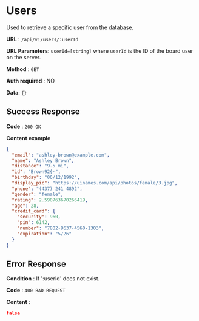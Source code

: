 # Users

Used to retrieve a specific user from the database.

**URL** : `/api/v1/users/:userId`

**URL Parameters**: `userId=[string]` where `userId` is the ID of the board user on the server.

**Method** : `GET`

**Auth required** : NO

**Data**: `{}`

## Success Response

**Code** : `200 OK`

**Content example**

```json
{
  "email": "ashley-brown@example.com",
  "name": "Ashley Brown",
  "distance": "9.5 mi",
  "id": "Brown92{~",
  "birthday": "06/12/1992",
  "display_pic": "https://uinames.com/api/photos/female/3.jpg",
  "phone": "(437) 241 4892",
  "gender": "female",
  "rating": 2.590763670266419,
  "age": 28,
  "credit_card": {
    "security": 960,
    "pin": 6142,
    "number": "7802-9637-4560-1303",
    "expiration": "5/26"
  }
}
```

## Error Response

**Condition** : If ':userId' does not exist.

**Code** : `400 BAD REQUEST`

**Content** :

```json
false
```
